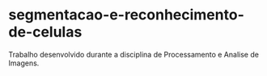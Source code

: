 # segmentacao-e-reconhecimento-de-celulas
Trabalho desenvolvido durante a disciplina de Processamento e Analise de Imagens.
